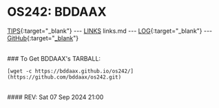 ---
---

# OS242: BDDAAX

[TIPS](TIPS/){:target="_blank"} --- [LINKS](LINKS/) links.md --- [LOG](TXT/mylog.txt){:target="_blank"} --- [GitHub](https://github.com/bddaax/os242/){:target="[_blank](https://github.com/bddaax/os242/)"}

<br>
### To Get BDDAAX's TARBALL:

```
[wget -c https://bddaax.github.io/os242/](https://github.com/bddaax/os242.git)

```

<br>
#### REV: Sat 07 Sep 2024 21:00
<br>
